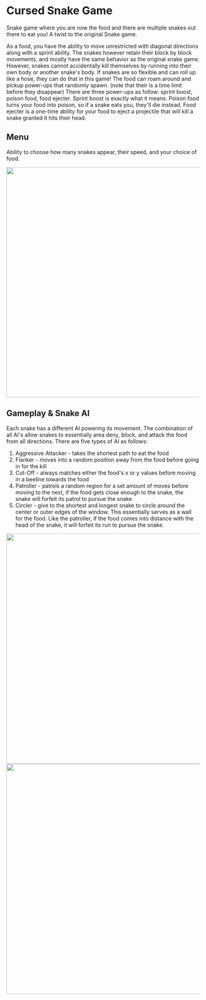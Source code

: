 # Cursed Snake Game

Snake game where you are now the food and there are multiple snakes out there to eat you! A twist to the original Snake game.

As a food, you have the ability to move unrestricted with diagonal directions along with a sprint ability. The snakes however retain their block by block movements, and mostly 
have the same behavior as the original snake game. However, snakes cannot accidentally kill themselves by running into their own body or another snake's body. If snakes are so
flexible and can roll up like a hose, they can do that in this game! The food can roam around and pickup power-ups that randomly spawn. (note that their is a time limit before 
they disappear) There are three power-ups as follow: sprint boost, poison food, food ejecter. Sprint boost is exactly what it means. Poison food turns your food into poison, so 
if a snake eats you, they'll die instead. Food ejecter is a one-time ability for your food to eject a projectile that will kill a snake granted it hits their head. 

## Menu 
Ability to choose how many snakes appear, their speed, and your choice of food.

<img src="https://i.imgur.com/NFsUFVx.jpg" width="600" />

## Gameplay & Snake AI
Each snake has a different AI powering its movement. The combination of all AI's allow snakes to essentially area deny, block, and attack the food from all directions.
There are five types of AI as follows:
1) Aggressive Attacker - takes the shortest path to eat the food
2) Flanker - moves into a random position away from the food before going in for the kill
3) Cut-Off - always matches either the food's x or y values before moving in a beeline towards the food 
4) Patroller - patrols a random region for a set amount of moves before moving to the next, if the food gets close enough to the snake, the snake will forfeit its patrol to 
pursue the snake
5) Circler - give to the shortest and longest snake to circle around the center or outer edges of the window. This essentially serves as a wall for the food. Like the patroller,
if the food comes into distance with the head of the snake, it will forfeit its run to pursue the snake.
<img src="https://i.imgur.com/HlM2DDf.jpg" width="600" />
<img src="https://i.imgur.com/KvMhrbt.jpg" width="600" />
